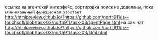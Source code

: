 ссылка на агентский интерфейс, сортировка поиск не доделаны, пока минимальный функционал работает <br>
http://htmlpreview.github.io/?https://github.com/north911/js--touchsoft/blob/task-03/north911.task-03/agentPage.html
на сам чат<br>
http://htmlpreview.github.io/?https://github.com/north911/js--touchsoft/blob/task-03/north911.task-03/html.html
